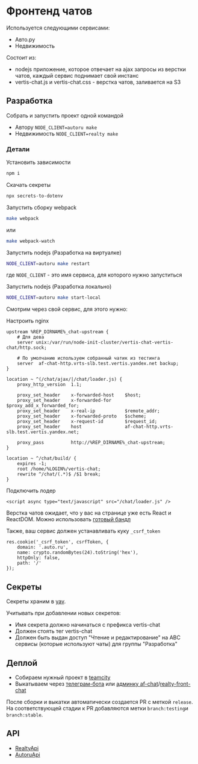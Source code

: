 # Фронтенд чатов

Используется следующими сервисами:
- Авто.ру
- Недвижимость

Состоит из:
- nodejs приложение, которое отвечает на ajax запросы из верстки чатов,
каждый сервис поднимает свой инстанс
- vertis-chat.js и vertis-chat.css - верстка чатов, заливается на S3

## Разработка

Собрать и запустить проект одной командой
* Автору `NODE_CLIENT=autoru make`
* Недвижимость `NODE_CLIENT=realty make`

### Детали

Установить зависимости
```sh
npm i
```

Скачать секреты
```sh
npx secrets-to-dotenv
```

Запустить сборку webpack
```sh
make webpack
```

или
```sh
make webpack-watch
```

Запустить nodejs (Разработка на виртуалке)
```sh
NODE_CLIENT=autoru make restart
```

где `NODE_CLIENT` - это имя сервиса, для которого нужно запуститься

Запустить nodejs (Разработка локально)
```sh
NODE_CLIENT=autoru make start-local
```

Смотрим через свой сервис, для этого нужно:

Настроить nginx
```
upstream %REP_DIRNAME%_chat-upstream {
    # Для дева
    server unix:/var/run/node-init-cluster/vertis-chat-vertis-chat/http.sock;

    # По умолчанию используем собранный чатик из тестинга
    server  af-chat-http.vrts-slb.test.vertis.yandex.net backup;
}

location ~ ^(/chat/ajax/|/chat/loader.js) {
    proxy_http_version  1.1;

    proxy_set_header    x-forwarded-host    $host;
    proxy_set_header    x-forwarded-for     $proxy_add_x_forwarded_for;
    proxy_set_header    x-real-ip           $remote_addr;
    proxy_set_header    x-forwarded-proto   $scheme;
    proxy_set_header    x-request-id        $request_id;
    proxy_set_header    host                af-chat-http.vrts-slb.test.vertis.yandex.net;

    proxy_pass          http://%REP_DIRNAME%_chat-upstream;
}

location ~ ^/chat/build/ {
    expires -1;
    root /home/%LOGIN%/vertis-chat;
    rewrite ^/chat/(.*)$ /$1 break;
}
```

Подключить лодер
```
<script async type="text/javascript" src="/chat/loader.js" />
```

Верстка чатов ожидает, что у вас на странице уже есть React и ReactDOM.
Можно использовать [готовый бандл](https://wiki.yandex-team.ru/devrules/frontend/libs/react/)

Также, ваш сервис должен устанавливать куку `_csrf_token`
```
res.cookie('_csrf_token', csrfToken, {
    domain: '.auto.ru',
    name: crypto.randomBytes(24).toString('hex'),
    httpOnly: false,
    path: '/'
});
```

## Секреты

Секреты храним в [yav](https://yav.yandex-team.ru).

Учитывать при добавлении новых секретов:
- Имя секрета должно начинаться с префикса vertis-chat
- Должен стоять тег vertis-chat
- Должен быть выдан доступ "Чтение и редактирование" на ABC сервисы (которые используют чаты)
 для группы "Разработка"

## Деплой

* Собираем нужный проект в [teamcity](https://t.vertis.yandex-team.ru/project/vs_frontend_Applications_Chat?buildTypeTab=overview&mode=builds)
* Выкатываем через [телеграм-бота](https://wiki.yandex-team.ru/vertis-admin/deploy/bot/) или [админку af-chat](https://admin.vertis.yandex-team.ru/services/af-chat)/[realty-front-chat](https://admin.vertis.yandex-team.ru/services/realty-front-chat)

После сборки и выкатки автоматически создается PR c меткой `release`. На соответствующей стадии к PR добавляются метки `branch:testing`и `branch:stable`. 

## API

* [RealtyApi](http://realty3-api-test-int.slb.vertis.yandex.net/index.html?url=/api/2.x#/)
* [AutoruApi](http://autoru-api-server.vrts-slb.test.vertis.yandex.net/swagger/?url=/api-docs#/chat)
